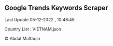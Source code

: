 

## Google Trends Keywords Scraper 
 
Last Update 05-12-2022 , 10:48:45

Country List :
VIETNAM.json



© Abdul Muttaqin 
